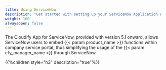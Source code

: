 ```yaml
---
title: Using ServiceNow
description: "Get started with setting up your ServiceNow Application with Cloudify Manager"
weight: 100
alwaysopen: false
---
```


The Cloudify App for ServiceNow, provided with version 5.1 onward, allows ServiceNow users to embed {{< param product_name >}} functions within company service portal, thus simplifying the usage of the {{< param cfy_manager_name >}} through ServiceNow.


{{%children style="h3" description="true"%}}
